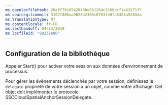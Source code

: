 ```yaml
---
ms.openlocfilehash: 26eff7b10542843be561264c316bdcf1a63271f7
ms.sourcegitcommit: 3102f886aa962842303c8753fe8fa5324a52834a
ms.translationtype: MT
ms.contentlocale: fr-FR
ms.lasthandoff: 04/23/2019
ms.locfileid: "60232680"
---
```

## <a name="setting-up-the-library"></a>Configuration de la bibliothèque

Appeler Start() pour activer votre session aux données d’environnement de processus.

Pour gérer les événements déclenchés par votre session, définissez le `delegate` propriété de votre session à un objet, comme votre affichage. Cet objet doit implémenter le protocole SSCCloudSpatialAnchorSessionDelegate.
